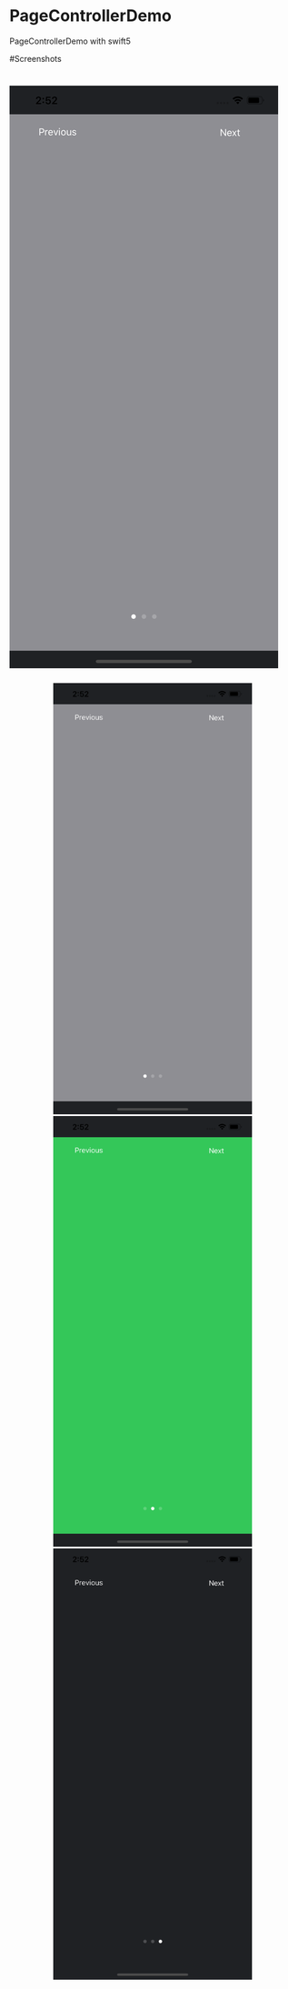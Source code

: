 # PageControllerDemo
PageControllerDemo with swift5



#Screenshots
# ![alt text](https://github.com/vinod1988/PageControllerDemo/blob/master/PageControllerDemo/screenshots/page1.png)


<p align="center">
  
  <img src="https://github.com/vinod1988/PageControllerDemo/blob/master/PageControllerDemo/screenshots/page1.png" width="350" title="Page One">
  
  <img src="https://github.com/vinod1988/PageControllerDemo/blob/master/PageControllerDemo/screenshots/page2.png" width="350" title="Page Two">
  
  <img src="https://github.com/vinod1988/PageControllerDemo/blob/master/PageControllerDemo/screenshots/page3.png" width="350" alt="Page Three">
  
</p>

